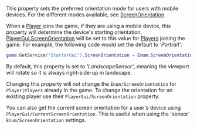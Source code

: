 This property sets the preferred orientation mode for users with mobile
devices. For the different modes available, see [ScreenOrientation](https://developer.roblox.com/en-us/api-reference/enum/ScreenOrientation).

When a [Player](https://create.roblox.com/docs/reference/engine/classes/Player) joins the game, if they are using a mobile device, this
property will determine the device's starting orientation.
[PlayerGui.ScreenOrientation](https://create.roblox.com/docs/reference/engine/classes/PlayerGui#ScreenOrientation) will be set to this value for
[Players](https://create.roblox.com/docs/reference/engine/classes/Player) joining the game. For example, the following code would
set the default to _'Portrait'_:

```lua
game:GetService("StarterGui").ScreenOrientation = Enum.ScreenOrientation.Portrait
```

By default, this property is set to _'LandscapeSensor'_, meaning the
viewport will rotate so it is always right-side-up in landscape.

Changing this property will not change the `Enum/ScreenOrientation` for
`Player|Players` already in the game. To change the orientation for an
existing player use their `PlayerGui/ScreenOrientation` property.

You can also get the current screen orientation for a user's device using
`PlayerGui/CurrentScreenOrientation`. This is useful when using the
'sensor' `Enum/ScreenOrientation` settings.